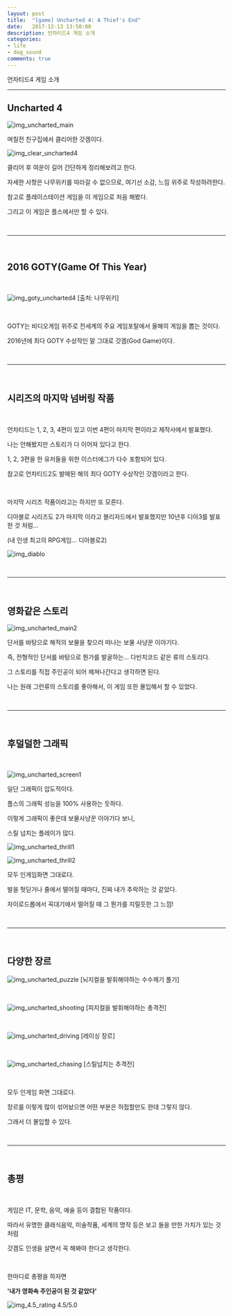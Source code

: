 ```yaml
---
layout: post
title:  "[game] Uncharted 4: A Thief's End"
date:   2017-12-13 13:50:00
description: 언차티드4 게임 소개
categories:
- life
- dog_sound
comments: true
---
```


언차티드4 게임 소개

---

## Uncharted 4

![img_uncharted_main](https://lh3.googleusercontent.com/VGnILVm9ZM-AUvdXFha6_BtJ9esX4WQfSAyOXWKJTDANxpkpQ_xjm7Pbzla8ej62ZWppvxByVMHvL5doyWb2xHbo1eGdJQvsOZtr79CTNFlGBLzu5ibNLR3PMhOHmpbsz2BkPsEOqWFOg6xm458qm6i5ZVExx8oq1xjxzy-FMT_EDjuDWX_i84wzMMdKwjmhkHsVLEBCtSsG4fULuoQBrX-2HzkOEfE01a32ZZpgx5eKN4oK5HYxvxiFCHV1W8I5I1DxPLk-7DPUqAo06scyH6Zy7fDUFZF7Uy5Z68Q4mFleIdkx1Km7QyEPIRJQ1S59f-T3vSlphuyRrRE8aMpmIRcDKKnFs6wxN5uT5LQUUCdSnkb6RuS_HDXvHq6XwC2w_o0q8Dvv8V5PzWXGcO35No7IQfrH6X7c1VUBDIf-hi-jKF-AjMVcvMKqGboW0-imTLCMzZTX72ir_nRGgCfXe47Wzhrr2Y1OyrZIHNwWOcwUKk5ZTx8tq1TO6pO1m2zxu2xwOB_SabuCZNc1jxv-mJfAMaSizUip1J4vmBe_MMyNrCKXs_hTzYb-zLDbrMObdt3fCRJyQIXDz1AbnXyoYcNU9FZomdrCmJVFAWEF_w=w640-h360-no)

며칠전 친구집에서 클리어한 갓겜이다.

![img_clear_uncharted4](https://lh3.googleusercontent.com/LanmGpRABALay8j1C47blbCj3DsiUwHKvzCc5tUwDQFRgHpv5IYjoYryPrQKqVbL-BCYF2OesG6xW_ELmKJscmSksrcqB0oX6xYNAbwsjpKVbnwgojmEMaanntRLBdhByhL81Q5hfEO4UnB_AXWp2h2l9Ss6ESMAQPj7NY1xHHm1As2FqgM8Fr7HItBmvIvcVlVymFlXiM2AYzmSLck48fCIJ3evXM4VZ8Jutn4F4qaBOZDoQE-mYayqvglk34yJktM4TYKGIGa7G47_mZ0S7xVWH6p5q0ZX5fAMhgGYwjIKvH2ucFLqqxka-aVAUjxzWPTHmdDvYyM4itxrb0A22AlWVNPiaGXc-XKy6u1gR245Hi4sGo7aZrE02eYu7S7EhTiC-EejL1cKiHN4bgNr2KeE11rBHSczSKr7Xw7Bv9uOhJBSLm5CvPNvbFDKrZw6dz_2vA3zXA7Q3nGTfI9Da1wYTDskoQJvqrSzt-yvMWA1MQv4ssvRb4cpJ5D3IHwEagmn5DRVWWx6JRLcTQmGAH8k2L_HAkaTo-So9SSH-NbhFzsdpbw4LWBXnsK9qS9lnc7mtnRxz5Ar5BF9ngKLqnxufl9rmlUUVp65joiLRw=w1167-h875-no)

클리어 후 여운이 길어 간단하게 정리해보려고 한다.

자세한 사항은 나무위키를 따라갈 수 없으므로, 여기선 소감, 느낌 위주로 작성하려한다.

참고로 플레이스테이션 게임을 이 게임으로 처음 해봤다.

그리고 이 게임은 플스에서만 할 수 있다.

<br>
<hr>
<br>

## 2016 GOTY(Game Of This Year)

<br>

![img_goty_uncharted4](https://lh3.googleusercontent.com/d4ni4yamqJN1pGKlsou4Wouyhw6mwt35tcjup5Z_y9CLAodWCwiYDiwCvd0JBEDdbMIa1mwNXwTBeGm_vLThfTPM5QpWbJBVFChxttFSNcTVWyxqhOON0Xh4Tt6POfvZnZrxLe-X6EW3DZ6bJkeX2Yb0wpZblOrWjWzaaz3jTU6II9iqgi_64HBJc9gVVnh_tCUjjEFSMx-NUJakWZJkNvFSrHyFu4xIomJJBNoeDVY61Gbfwftb2p3yiS59nEUCvWfBMlCsuupo6jN0nu1lrhbOcL7NmvLCmkEm5W-pZBp-XQjPAi204QajzVoYoYErnDuf5fHa44NOOOFWRLg-fEYkvis2SGcVGjKp_idsoLTFbpkKY9H6uLoxNEYNicr6J6eEantet9dgLNc9jRDaKKkiSsR_jVBEgXcBUrHEHa4ZthqHcSrJhhhRpV0O725ZcTKc-txYNO7-jJjLB6uYzS1R2JGSZxm5Y80RTzIJlyhf8KRTP--ELH3LjVBMpiBhF02eTJnQyosMj3ZTAP2IOIlOi5NEcWiWCm3ewlrJosJuK74AeZY1gr8_XOVYdJOay6rjUMwNXaKchED_BERS0dVHWt1Mh4Rjm9b11JZE1w=w752-h783-no)
[출처: 나무위키]

<br>

GOTY는 비디오게임 위주로 전세계의 주요 게임포탈에서 올해의 게임을 뽑는 것이다.

2016년에 최다 GOTY 수상작인 말 그대로 갓겜(God Game)이다.

<br>
<hr>
<br>

## 시리즈의 마지막 넘버링 작품

<br>

언차티드는 1, 2, 3, 4편이 있고 이번 4편이 마지막 편이라고 제작사에서 발표했다.

나는 안해봤지만 스토리가 다 이어져 있다고 한다.

1, 2, 3편을 한 유저들을 위한 이스터에그가 다수 포함되어 있다.

참고로 언차티드2도 발매된 해의 최다 GOTY 수상작인 갓겜이라고 한다.

<br>

마지막 시리즈 작품이라고는 하지만 또 모른다.

디아블로 시리즈도 2가 마지막 이라고 블리자드에서 발표했지만 10년후 디아3를 발표한 것 처럼...

(내 인생 최고의 RPG게임... 디아블로2)

![img_diablo](https://lh3.googleusercontent.com/mCHHF1e9CxSaJebFrVf5goepYYAkHl1K2DJpL4Br1TkCiJQu9c0IVvEKEGq6Oq8o0c6IYVSb0TuOj4nTxHYNVyGkY_AoBgtjar7vhmeDQekfSuazh5_oEHiUhlRtNHnyAmUPp3HagXHt4p9mhC_ffuZi_ecVDllFzoONUIDYySS8S11VYbznOMJO7smffBeXdmBsOsYtP_A__D_qlh6QfP-AuTgpP2SRpBxETxPrAUR2PtqceG0eNVATm9o2IpDH4HklbDdLsOOBM9_mXL5IMDBGCnDgI0QHsXJncYavqkNvSbDPQ5FPOicVNhHIfGe7tSYm1TBzaGn2CgdKPtQNzLDecieaVzosIvihknQKw-UrfALS1uY7xlisaMIo1fyxmLhrnheu0DFjQm440-GdXa_qVbktxerWKMFsxUnVPViyy85FzwGA4UWo21xSHIT7fnaTods6cbRpBkRiyqEZKR5ahlmj129G75s5Jy2gLOnhrMOkWTCC9gzH8enysycy1kDoiuQ4_TqqalOUTreadeTWepEZKBjj2Z-uuALMT8zMBDRaQrmNi8HT112VqlKquSu1EZK06k6rXNWBJIlpsymMIP3Q37PqZ462CpFO6Q=w609-h875-no)

<br>
<hr>
<br>

## 영화같은 스토리

![img_uncharted_main2](https://lh3.googleusercontent.com/LxvrUzeMsIqteHA-Fe7vqqj3uS_jwQt7pRH8kKdgk5_0R3X9cNbrmvr6S6JkCyLHTwfghHtcENojQP8a2jhuOrlgrzVvo_2y-OjFslEmcTZO6I8nhAPlpnHoZKLWp8zrqhaLcrgZko81ul-dkdcShkI3yzbm-pYMlNHXi-aCaTI7_AC9cwm0WxkdgVJMiNesKlVkoiSX1A3q2JwMbBvxHP4Np35DZXXdVGlzAlMZ6hg7vZhEgeVXXLSRS6znwa9lc7OOAvVeF4d2J2Ta6rUBAoU5pHEK1zjezgbB4OKhgTMv9uAYKbCamAKXeHPNszTvTGFYQT3hyEtIcuezOaL8Uq4UHI0xqkjK98QDJQ9LWpqWeAzS0euv3vqh5_a_WYLFy_uQTabI7KR9PIVnaNEXxJn4Vc8qK9-M1mmZqa89Jl69rm_PwwIiglRf7fDqIZlhlD1YFLwkXXgLV7kOkXUAdz46QF3zp6c1WB8F4si2FTo0ODS4hiKPPk5anAjBCu8aINoB112X6_YEqMHvKNKYg2-pq6kGCgBFypKExEEg9WKFbuNfTUdobl86lLo20KndxFhHS3AUMvC82S_YgDuDa2QDgKyQrKhJECWqv-qRDw=w750-h303-no)

단서를 바탕으로 해적의 보물을 찾으러 떠나는 보물 사냥꾼 이야기다.

즉, 전형적인 단서를 바탕으로 뭔가를 발굴하는... 다빈치코드 같은 류의 스토리다.

그 스토리를 직접 주인공이 되어 헤쳐나간다고 생각하면 된다.

나는 원래 그런류의 스토리를 좋아해서, 이 게임 또한 몰입해서 할 수 있었다.

<br>
<hr>
<br>

## 후덜덜한 그래픽

<br>

![img_uncharted_screen1](https://lh3.googleusercontent.com/aCNtMKr9_uauFIm_fvoUojfuIdxe8qCaqGEx707zhAtb2TzZYIaV-Qpr6MdWZ6A-SlRdFLibCy31s_ff-AajY34VpMO_eFShIk0YJEM8lU_UR9inorXbaZ6dhSdWWwRdTQL5RN9pxDJ7wp5HUg2lttC45to5Tt8m9rVWM3PvMhmBYmlOb9J9LRWwagdgdOv7KKTJmYhDSIPXjb8uZkQuU9S1G46TSJsvP0tAKi-Nk11L-YzXMnFlqKoq2zo-XfHBeJJFsMTB7PpK_l7y3lSZnVMLe8jUdKQ9zR5OVh9W2z8fFBH4ljXbuknAnUKitw46C0xWifvZnhpioP7ky_ibE-AXfsQl_8PevX03acayaV2ZlERIPwMNSCaGRO59MfIDycSvD5JCfAYErq8CMqAUCBiTNTDN_NjLKn_FDKDE1X_MbgOd5v96iD7K-R6qMTpbqrhKdU202n3o6J_VemX6X9f11TlQwDsOV4qDlbpSYR5X9J-GDibH2_1YggC9XCPgwjq3kCZz7HAMMFUqDjwJMH4z4KqvuZJhs9FjiWTIQZ5P83YnFJdXxtq3nI_8iS5z5T24UcD6pqvXeFCveLM3tIEW2WD0kTH-RT4bnyoX6Q=w1231-h693-no)

일단 그래픽이 압도적이다.

플스의 그래픽 성능을 100% 사용하는 듯하다.

이렇게 그래픽이 좋은데 보물사냥꾼 이야기다 보니,

스릴 넘치는 플레이가 많다.

![img_uncharted_thrill1](https://lh3.googleusercontent.com/K9c1kqSzVI77V3bdl2MVbV1KZF7yaXmfko1LGAamHone7S5r2CNSgMb7JFq4IphD_tLwPea7CIDZAQjkWjJt46637McB-y723t83lBhcIdCmU_GAkgpMzNPxa2YS0Y6zkFYBeRgfow166X2gswizVpXHN18ncKFJsmKftVJSafpN0s9eY_P5LSc2uR4JIPjXH1N1Hw3lF77edAoawIyzAu_XT_1hEzTq4FrxIkJVr67K3JM-4eSXi1nKRCxPg_-gnMxm5uK_7NsaOt4tti8Cd8QmgyQ66YOtwG71NsBsK5qS9ZUck1oIqaRcisxgE9xdJ-5w_P38cd1nJ_yQYWYkC2EERZZS4lCSCLSTBEya6k-6W2xipv2bbxEhwtwcDpTaEzHHTXUN7wh98Vd9Vl6EPHR872K1MHXpaYwJzQYWDqYjtgdYqIstiu-l63dL9g3eZe0vOxl6nOyIorXJ8QPpev0nx6exNLnR1XyQ-ppg6260Aqwvz-rCi5FQ9XjGb8UWbY375zsPzuEAHJi03pHokiCnwA-9sdl028hJrXIkJtI7-yNmiSFbd5BVo5t796FQvjThcVMskizfdAFEd5rYFUzf-zKeHrQUqu4Isf9gfw=w1231-h693-no)

![img_uncharted_thrill2](https://lh3.googleusercontent.com/m5jvwQbZE7sLZ3ktoonzBghAO3J0io7wWMzRBcBAA5jr-MP9ptRuPY3it67J9BOLNCZtN40REopDGsb0Ts3gWF_Akk54yNmzJdVWkYJojSD9adPSBUwnQHq8rw1A6tcNzmfKQZo8i9QUr-GCX6elavNlePa3CRPoV3BwpBxsob7QaJu1h_yndbqncwl0mGSQZ-LHLXj9Rd-PpV4jBlJbEoxI9HNkszHEhHQRW3nG4ylWntAXUK02jYew55KiFCl29sBNFQeOxlkGp4-ksm2aEpuDJeWrVmxgPZh6O8zcACGevuzmwjknhLqmsgQOmOWsdfRwYXKaQI3a40GO0TBpbRJGyhoxFjanOjumh1eEMx7LZOPr2O0uYBPsbMbIeJiiJnndv8Z-c6SsPDUnJO__VbgEjwS0cq5aoD8YszqJB_xhztDdK5FMqt7ZTYfdd-4R3fVDJ5WIoiRuPkxm9XPsEO-O2T8kAE7xeeCGGk8tiBowURCm9mujdnQ6SCrIDtglxPjP_KytgThwDwQkMsclUUDwCSD2RpoPWWb8Gao7Ch0OIBp9F2pTEIUU-cWZJUc1rIwnIPOr4WXHWc12emmyHvsHHNEmcwcx7z-XIyEGMw=w640-h334-no)

모두 인게임화면 그대로다.

발을 헛딛거나 줄에서 떨어질 때마다, 진짜 내가 추락하는 것 같았다.

자이로드롭에서 꼭대기에서 떨어질 때 그 뭔가를 지릴듯한 그 느낌!

<br>
<hr>
<br>

## 다양한 장르

![img_uncharted_puzzle](https://lh3.googleusercontent.com/5najVYAD5wVOx0pNV52LWtqLF8Jeu0zzslcba1iA5wBmg9mfnFPDyMtFF8fPQoixSt0O_GaY8YBkTeFOir9eJDdy96AG4SpDdXQH4D6Q0_vitz26ltcEgjBcEsesgOiLeeKNNU8Fm0VoBFceDL35Bbr69EUArb5lkptIharr84xcmCmJmFZZb3Cwfrzk5gFVVghIFw8LJpq3psyf4sEkTZICCCJ7Q-57DacILckjqx2hAqaoA66E0R30GduvE32IrYwfgTkq3AvLST15Da8mtBBF0qdwPu6bj7QfftW0_maqj9Zim_H-1p-IRcZHcQ44AGeQTwsKSQNyirLRMnWr_5nJSMlOPp8x7lleYmJ1wyQ9Bx1iDYWAR2uIPjpr3Kdllckl_QsqJ34Oy3Sxf6NUGarkrhsxAsBsM81wN8bUrAARm9uUwMwjPloFCR1GEm94PoF5whpm5WW6lflvqsmV2iPBEBEXs_lljm5FNpIOKJFtcfR3ayyn8evXqw9Uy_iXGcRQSjNuhno1NK0yvTItvGC5qjGURv7XOslEMyWpRtIvQ9W_4FTKcIai4KWbScuT-DBRL6vaUXLkzHlWMbuMu90atbtOxoPjSrpcP-naQg=w1231-h693-no)
[뇌지컬을 발휘해야하는 수수께기 풀기]

<br>

![img_uncharted_shooting](https://lh3.googleusercontent.com/-_nHYXXDTUkblQHJIPRFGeN1NHmKFYqVfNJg-m2vJdEPkl1enBrq4Xvnag3YeSLuhcl91jVg8bbFQWmZMY8EXExkqClZadfAf5XHTlg5cUqjyvrlWiMrfu1yXwO3z2vmiRDGvUhnwEtvcqYQSUl4DJKXVTHyKH4A37R__MZ9TmUT5c8K1yNtZZMk8TU9Z19vAkjcprH5UqvNbWgPUXRtn38jKRA7oe04seHfuGNLIUExaxAAOA7xFP6uN5BPhqrpEbwHhWyDDm1Nk4JyzL6Q67EjG3MClr_Kg5pc-emwuLstbuUaZbc3kAEu5duck5TWyxGxmQiccCvIvs3Zm_Ay2me3hQIHLz3cpFQgeAaHW8uY6UYeyLbsJ_04Y3clUVWW9_khRNGtNEz3xVcgXJWRXGl2W1fUV5zzjskDLlOwEtgr3y3xecO-nnqYpj50Y5Kp3lez2ebcqnZcp-UHFf-7GiTJs_M584gwbnrKh6CGDtkrCNoQr-MRa0FLt_XMBb63vuV2qNvkPH7a3K-BPMlKqr2MBrS0UqrcjJqcqL5xoDhPz1OEy7lmd4A-2zIajlSVdLcrtkgJNR8X3DSKMpufscxgsu1nFbXO3i-Fy2jP0A=w1231-h693-no)
[피지컬을 발휘해야하는 총격전]

<br>

![img_uncharted_driving](https://lh3.googleusercontent.com/RS-BowpKYX1gIWgBn745DvmkGhjz8mbCjEGT4u0rBfUpxC7LwmXZbC0NAX8615pNQKphzIDvAbxaByhYRo9m01fabzwrgII9JHUN5YpDf791FPgrt804Rm4VRP0OwUev1X99YSGc-zusANrPnqmEtp8i6U_putNCB3aiseRsO2O1mZUdG2TIhPxGq7w3gm_CDBl_5USMlVd8eRI9GTPj5PPtuYAncrh6duhqpk6MZ7yLyVRa_L1wzIYBdEELjumnR8IzZkG5fyAzwiDpdhg2_x17Q4L8UAx0P59eK61weclbp89umhy3LaDWihUd15vnh7BNf4MNPOedslYf5HQOPM5qbrF4EWHIygcs-Cowivgcdifbw2z3MdUWVy8daC7GKxdKwtYrczroP2xkjmWWOcpAHHcQFqu2_52OD704_QiYdDshyUYd9SdxU44o2p_6dH-xT6U_nm-GlJC8nEfWzMQslpDXnJkiLmC91HgEH72zg5CCcm7h4CLG7A2G7bCXRyrdx37y2n5kKf0WrjCEzbUtX0TxM0m7WyX0bLA6LPIbhjxEao-Ogw9ByD0BVuGpnPZ-hq96883j53icIu2dN1-ycvdjJSG9e6HyfvHypw=w1024-h576-no)
[레이싱 장르]

<br>

![img_uncharted_chasing](https://lh3.googleusercontent.com/RE8k9-wGPhIDJIFOEZ9rAjJSRqlltXNr_0ph-o4QTCjswP6euhKIF5i_XpdMkiAsIxL5kRQILjMqXSDI4tL8xKnINjQ6t47kkVnpysE0JFCGfb1BlmZAfLmZtRI5qd4Y0bYo2wEb69Dg2zWk6nUUEsVEgNa1asvcaBcrZIqHilmmaLKp6TdSkK_JG9US87Q55JfhzxaLaREumtUtHC7NvJ8PMG4jkQq39mAVlFz5-vZ7_pOeH-ANypK_LnQq2PYZrE2fAwSuPNc48SQ-WJu7hrwOxrCVSm7y-UjPaI03gYYyhyYo8ZU0VfBhYvWFfoF0YhfAjda-z_zh6aEEb3c2fDKEz00myZg-JZCI_lwYwTyuHRKISPu_qLKOe_20BAq443rQm8bBSBB378666YuGJCWqpoNNXl69pmZgZFxfraiDT2ZaeaQ93yEe563Brv7S_s9yxUx0X0eH8Q16DfprlsnO1OG3xDBTMH3UcX2_UxDwlcZc3cXjuH-a2YuItBtdV2vagk9v_DBzF5NRk_8p9Fiy6TobWUxjf0drOSYBigsMRzRcjtHPZq8e5yK9yFKpTzarBFbXTBRnLowi4L7k8hRhc77QXUU9u9YLLCNdZg=w510-h286-no)
[스릴넘치는 추격전]

<br>

모두 인게임 화면 그대로다.

장르를 이렇게 많이 섞어놨으면 어떤 부분은 허접할만도 한데 그렇지 않다.

그래서 더 몰입할 수 있다.

<br>
<hr>
<br>

## 총평

<br>

게임은 IT, 문학, 음악, 예술 등이 결합된 작품이다.

따라서 유명한 클래식음악, 미술작품, 세계의 명작 등은 보고 들을 만한 가치가 있는 것처럼

갓겜도 인생을 살면서 꼭 해봐야 한다고 생각한다.

<br>

한마디로 총평을 하자면

**'내가 영화속 주인공이 된 것 같았다'**

![img_4.5_rating](https://lh3.googleusercontent.com/t-9PHAQgC2zZ-m02-WmvnGXs0C-QqlJgHgXpIrKmVRe9j1qdRe1slbfx2czge7wSoknpMuXAKeZO8EMr9_UAO_FYSGH5Go_gqCJt_BLYBlYK96L0MjnN2l4vddx6M62dZqXqRzuMljh1FHhBNc2hbnqn9X9_6ydRpbgEawlt2cIW_fAYphHQ7_khEeWHy7P-yIxF0pkKpVvqP_gIJorL7ncAIvuLWqRv0eA1uTnrd8fgdmfCn5hbQbGiXpbKwyz7Fap_6G5OG6IIa3xwesPvyZeH0pZCqYne4ux6V6EM1S2aGl5hid9ZordsiRTrBu-7AyfkIqYebE2DoKTU_XPuDr17Fm0FA24JVan6DKouH0N6G0dFraSu0J0Bdpad1io1bFH3uaLc8Rj8MQoZArM54idgVeeie2ORgnsEDlxp1jb-MIc75mjzPfL0-x9MegOHgbX8bsiXi_Z7h1bna_ozZWTe6w9n5HkDg_oVwJaIhjITxO2b2yuoEdKwbDh4igj2x8JwnDNH_0BJB-46xLEpToXhnrPTN3lHI3sVPXOuSpq-VDfUJME85CUhRn5I593HQv5ZkoE5Cc8IhVle08XgqXigh_ppx7cCXEGI7_64zQ=w104-h19-no) 
4.5/5.0
